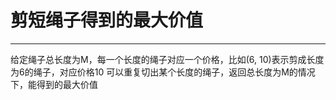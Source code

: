 # 剪短绳子得到的最大价值

---

给定绳子总长度为M，每一个长度的绳子对应一个价格，比如(6, 10)表示剪成长度为6的绳子，对应价格10
可以重复切出某个长度的绳子，返回总长度为M的情况下，能得到的最大价值